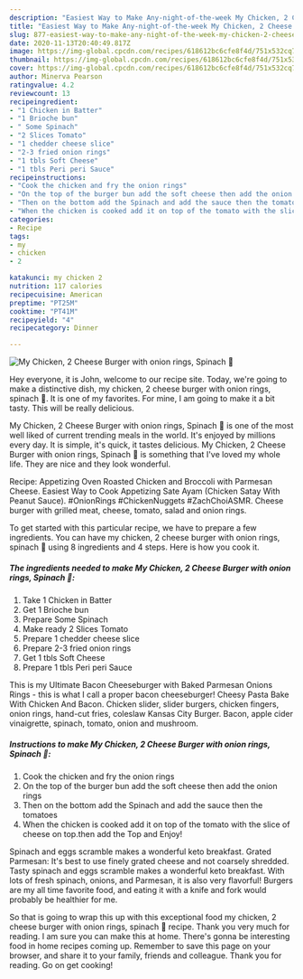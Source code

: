 ```yaml
---
description: "Easiest Way to Make Any-night-of-the-week My Chicken, 2 Cheese Burger with onion rings, Spinach 🤗"
title: "Easiest Way to Make Any-night-of-the-week My Chicken, 2 Cheese Burger with onion rings, Spinach 🤗"
slug: 877-easiest-way-to-make-any-night-of-the-week-my-chicken-2-cheese-burger-with-onion-rings-spinach
date: 2020-11-13T20:40:49.817Z
image: https://img-global.cpcdn.com/recipes/618612bc6cfe8f4d/751x532cq70/my-chicken-2-cheese-burger-with-onion-rings-spinach-🤗-recipe-main-photo.jpg
thumbnail: https://img-global.cpcdn.com/recipes/618612bc6cfe8f4d/751x532cq70/my-chicken-2-cheese-burger-with-onion-rings-spinach-🤗-recipe-main-photo.jpg
cover: https://img-global.cpcdn.com/recipes/618612bc6cfe8f4d/751x532cq70/my-chicken-2-cheese-burger-with-onion-rings-spinach-🤗-recipe-main-photo.jpg
author: Minerva Pearson
ratingvalue: 4.2
reviewcount: 13
recipeingredient:
- "1 Chicken in Batter"
- "1 Brioche bun"
- " Some Spinach"
- "2 Slices Tomato"
- "1 chedder cheese slice"
- "2-3 fried onion rings"
- "1 tbls Soft Cheese"
- "1 tbls Peri peri Sauce"
recipeinstructions:
- "Cook the chicken and fry the onion rings"
- "On the top of the burger bun add the soft cheese then add the onion rings"
- "Then on the bottom add the Spinach and add the sauce then the tomatoes"
- "When the chicken is cooked add it on top of the tomato with the slice of cheese on top.then add the Top and Enjoy!"
categories:
- Recipe
tags:
- my
- chicken
- 2

katakunci: my chicken 2 
nutrition: 117 calories
recipecuisine: American
preptime: "PT25M"
cooktime: "PT41M"
recipeyield: "4"
recipecategory: Dinner

---
```



![My Chicken, 2 Cheese Burger with onion rings, Spinach 🤗](https://img-global.cpcdn.com/recipes/618612bc6cfe8f4d/751x532cq70/my-chicken-2-cheese-burger-with-onion-rings-spinach-🤗-recipe-main-photo.jpg)

Hey everyone, it is John, welcome to our recipe site. Today, we're going to make a distinctive dish, my chicken, 2 cheese burger with onion rings, spinach 🤗. It is one of my favorites. For mine, I am going to make it a bit tasty. This will be really delicious.

My Chicken, 2 Cheese Burger with onion rings, Spinach 🤗 is one of the most well liked of current trending meals in the world. It's enjoyed by millions every day. It is simple, it's quick, it tastes delicious. My Chicken, 2 Cheese Burger with onion rings, Spinach 🤗 is something that I've loved my whole life. They are nice and they look wonderful.

Recipe: Appetizing Oven Roasted Chicken and Broccoli with Parmesan Cheese. Easiest Way to Cook Appetizing Sate Ayam (Chicken Satay With Peanut Sauce). #OnionRings #ChickenNuggets #ZachChoiASMR. Cheese burger with grilled meat, cheese, tomato, salad and onion rings.


To get started with this particular recipe, we have to prepare a few ingredients. You can have my chicken, 2 cheese burger with onion rings, spinach 🤗 using 8 ingredients and 4 steps. Here is how you cook it.

<!--inarticleads1-->

##### The ingredients needed to make My Chicken, 2 Cheese Burger with onion rings, Spinach 🤗:

1. Take 1 Chicken in Batter
1. Get 1 Brioche bun
1. Prepare  Some Spinach
1. Make ready 2 Slices Tomato
1. Prepare 1 chedder cheese slice
1. Prepare 2-3 fried onion rings
1. Get 1 tbls Soft Cheese
1. Prepare 1 tbls Peri peri Sauce


This is my Ultimate Bacon Cheeseburger with Baked Parmesan Onions Rings - this is what I call a proper bacon cheeseburger! Cheesy Pasta Bake With Chicken And Bacon. Chicken slider, slider burgers, chicken fingers, onion rings, hand-cut fries, coleslaw Kansas City Burger. Bacon, apple cider vinaigrette, spinach, tomato, onion and mushroom. 

<!--inarticleads2-->

##### Instructions to make My Chicken, 2 Cheese Burger with onion rings, Spinach 🤗:

1. Cook the chicken and fry the onion rings
1. On the top of the burger bun add the soft cheese then add the onion rings
1. Then on the bottom add the Spinach and add the sauce then the tomatoes
1. When the chicken is cooked add it on top of the tomato with the slice of cheese on top.then add the Top and Enjoy!


Spinach and eggs scramble makes a wonderful keto breakfast. Grated Parmesan: It&#39;s best to use finely grated cheese and not coarsely shredded. Tasty spinach and eggs scramble makes a wonderful keto breakfast. With lots of fresh spinach, onions, and Parmesan, it is also very flavorful! Burgers are my all time favorite food, and eating it with a knife and fork would probably be healthier for me. 

So that is going to wrap this up with this exceptional food my chicken, 2 cheese burger with onion rings, spinach 🤗 recipe. Thank you very much for reading. I am sure you can make this at home. There's gonna be interesting food in home recipes coming up. Remember to save this page on your browser, and share it to your family, friends and colleague. Thank you for reading. Go on get cooking!
